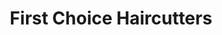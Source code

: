 ---
title: "First Choice Haircutters"
url: /campbell-river/first-choice-haircutters/
shop: Friseur
---